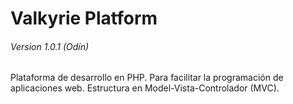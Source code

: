 # Valkyrie Platform
###### Version 1.0.1 (Odín)
Plataforma de desarrollo en PHP. Para facilitar la programación de aplicaciones web. Estructura en Model-Vista-Controlador (MVC).
